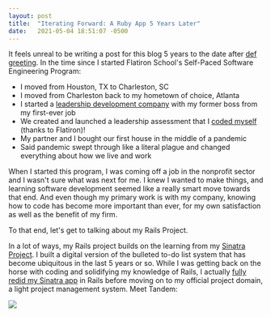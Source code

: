 ```yaml
---
layout: post
title:  "Iterating Forward: A Ruby App 5 Years Later"
date:   2021-05-04 18:51:07 -0500
---
```


It feels unreal to be writing a post for this blog 5 years to the date after [def greeting](http://elyseklova.com/2016/05/04/def_greeting.html). In the time since I started Flatiron School's Self-Paced Software Engineering Program:

* I moved from Houston, TX to Charleston, SC
* I moved from Charleston back to my hometown of choice, Atlanta
* I started a [leadership development company](https://blazeleadership.co) with my former boss from my first-ever job
* We created and launched a leadership assessment that I [coded myself](https://trailblazerstest.co) (thanks to Flatiron)!
* My partner and I bought our first house in the middle of a pandemic
* Said pandemic swept through like a literal plague and changed everything about how we live and work

When I started this program, I was coming off a job in the nonprofit sector and I wasn't sure what was next for me. I knew I wanted to make things, and learning software development seemed like a really smart move towards that end. And even though my primary work is with my company, knowing how to code has become more important than ever, for my own satisfaction as well as the benefit of my firm.

To that end, let's get to talking about my Rails Project.

In a lot of ways, my Rails project builds on the learning from my [Sinatra Project](http://elyseklova.com/2017/02/16/making_a_sinatra_app_bujo_2_0.html). I built a digital version of the bulleted to-do list system that has become ubiquitous in the last 5 years or so. While I was getting back on the horse with coding and solidifying my knowledge of Rails, I actually [fully redid my Sinatra app](https://github.com/klovae/bujo-3-point-0) in Rails before moving on to my official project domain, a light project management system. Meet Tandem:

![](https://i.imgur.com/hxuaIkf.png)

